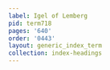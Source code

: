 ```yaml
---
label: Igel of Lemberg
pid: term718
pages: '640'
order: '0443'
layout: generic_index_term
collection: index-headings
---
```

